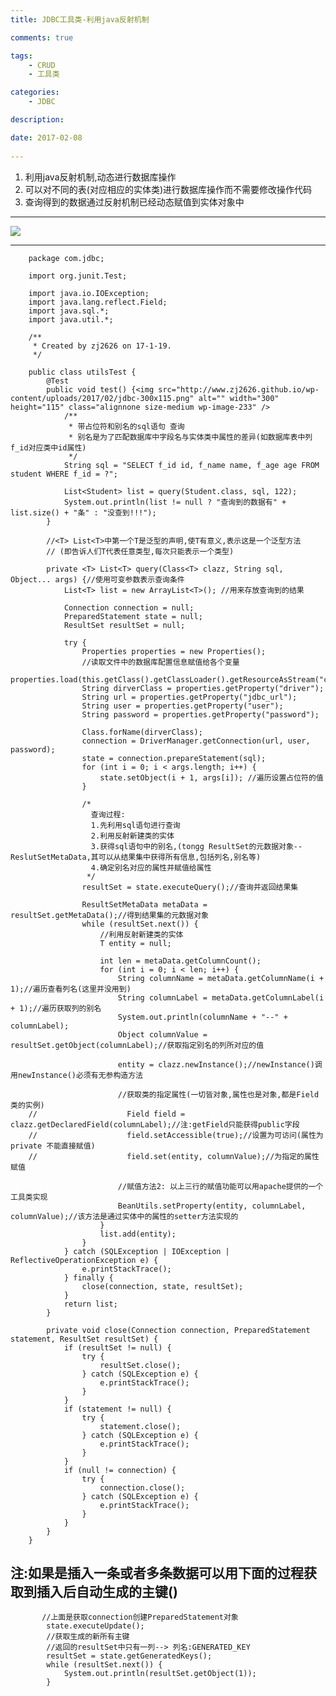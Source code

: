 ```yaml
---
title: JDBC工具类-利用java反射机制

comments: true    

tags: 
    - CRUD
    - 工具类

categories: 
    - JDBC

description: 

date: 2017-02-08
   
---
```


1. 利用java反射机制,动态进行数据库操作
2. 可以对不同的表(对应相应的实体类)进行数据库操作而不需要修改操作代码
3. 查询得到的数据通过反射机制已经动态赋值到实体对象中

----


![](http://www.zj2626.github.io/wp-content/uploads/2017/02/jdbc.png)

<!--more-->

---

        package com.jdbc;
        
        import org.junit.Test;
        
        import java.io.IOException;
        import java.lang.reflect.Field;
        import java.sql.*;
        import java.util.*;
        
        /**
         * Created by zj2626 on 17-1-19.
         */
        
        public class utilsTest {
            @Test
            public void test() {<img src="http://www.zj2626.github.io/wp-content/uploads/2017/02/jdbc-300x115.png" alt="" width="300" height="115" class="alignnone size-medium wp-image-233" />
                /**
                 * 带占位符和别名的sql语句 查询
                 * 别名是为了匹配数据库中字段名与实体类中属性的差异(如数据库表中列f_id对应类中id属性)
                 */
                String sql = "SELECT f_id id, f_name name, f_age age FROM student WHERE f_id = ?";
        
                List<Student> list = query(Student.class, sql, 122);
                System.out.println(list != null ? "查询到的数据有" + list.size() + "条" : "没查到!!!");
            }
        
            //<T> List<T>中第一个T是泛型的声明,使T有意义,表示这是一个泛型方法
            // (即告诉人们T代表任意类型,每次只能表示一个类型)
        
            private <T> List<T> query(Class<T> clazz, String sql, Object... args) {//使用可变参数表示查询条件
                List<T> list = new ArrayList<T>(); //用来存放查询到的结果
        
                Connection connection = null;
                PreparedStatement state = null;
                ResultSet resultSet = null;
        
                try {
                    Properties properties = new Properties();
                    //读取文件中的数据库配置信息赋值给各个变量
                    properties.load(this.getClass().getClassLoader().getResourceAsStream("com/jdbc/jdbc.properties"));
                    String dirverClass = properties.getProperty("driver");
                    String url = properties.getProperty("jdbc_url");
                    String user = properties.getProperty("user");
                    String password = properties.getProperty("password");
        
                    Class.forName(dirverClass);
                    connection = DriverManager.getConnection(url, user, password);
                    state = connection.prepareStatement(sql);
                    for (int i = 0; i < args.length; i++) {
                        state.setObject(i + 1, args[i]); //遍历设置占位符的值
                    }
        
                    /*
                      查询过程:
                      1.先利用sql语句进行查询
                      2.利用反射新建类的实体
                      3.获得sql语句中的别名,(tongg ResultSet的元数据对象--ReslutSetMetaData,其可以从结果集中获得所有信息,包括列名,别名等)
                      4.确定别名对应的属性并赋值给属性
                     */
                    resultSet = state.executeQuery();//查询并返回结果集
        
                    ResultSetMetaData metaData = resultSet.getMetaData();//得到结果集的元数据对象
                    while (resultSet.next()) {
                        //利用反射新建类的实体
                        T entity = null;
        
                        int len = metaData.getColumnCount();
                        for (int i = 0; i < len; i++) {
                            String columnName = metaData.getColumnName(i + 1);//遍历查看列名(这里并没用到)
                            String columnLabel = metaData.getColumnLabel(i + 1);//遍历获取列的别名
                            System.out.println(columnName + "--" + columnLabel);
                            Object columnValue = resultSet.getObject(columnLabel);//获取指定别名的列所对应的值
        
                            entity = clazz.newInstance();//newInstance()调用newInstance()必须有无参构造方法
        
                            //获取类的指定属性(一切皆对象,属性也是对象,都是Field类的实例)
        //                    Field field = clazz.getDeclaredField(columnLabel);//注:getField只能获得public字段
        //                    field.setAccessible(true);//设置为可访问(属性为private 不能直接赋值)
        //                    field.set(entity, columnValue);//为指定的属性赋值
        
                            //赋值方法2: 以上三行的赋值功能可以用apache提供的一个工具类实现
                            BeanUtils.setProperty(entity, columnLabel, columnValue);//该方法是通过实体中的属性的setter方法实现的
                        }
                        list.add(entity);
                    }
                } catch (SQLException | IOException | ReflectiveOperationException e) {
                    e.printStackTrace();
                } finally {
                    close(connection, state, resultSet);
                }
                return list;
            }
        
            private void close(Connection connection, PreparedStatement statement, ResultSet resultSet) {
                if (resultSet != null) {
                    try {
                        resultSet.close();
                    } catch (SQLException e) {
                        e.printStackTrace();
                    }
                }
                if (statement != null) {
                    try {
                        statement.close();
                    } catch (SQLException e) {
                        e.printStackTrace();
                    }
                }
                if (null != connection) {
                    try {
                        connection.close();
                    } catch (SQLException e) {
                        e.printStackTrace();
                    }
                }
            }
        }
        
        
## 注:如果是插入一条或者多条数据可以用下面的过程获取到插入后自动生成的主键()


		   //上面是获取connection创建PreparedStatement对象
		    state.executeUpdate();		
            //获取生成的新所有主键
			//返回的resultSet中只有一列--> 列名:GENERATED_KEY
            resultSet = state.getGeneratedKeys();
            while (resultSet.next()) {
                System.out.println(resultSet.getObject(1));
            }